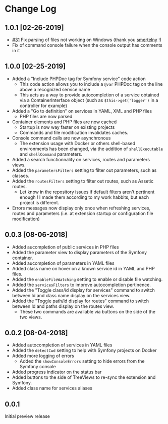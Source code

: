 # Change Log

## 1.0.1 [02-26-2019]

* [#31](https://github.com/TheNouillet/symfony-vscode/pull/31) Fix parsing of files not working on Windows (thank you [smertelny](https://github.com/smertelny) !)
* Fix of command console failure when the console output has comments in it

## 1.0.0 [02-25-2019]

* Added a "Include PHPDoc tag for Symfony service" code action
    * This code action allows you to include a `@var` PHPDoc tag on the line above a recognized service name
    * This acts as a way to provide autocompletion of a service obtained via a ContainerInterface object (such as `$this->get('logger')` in a controller for example)
* Added a "Go to definition" on services in YAML, XML and PHP files
    * PHP files are now parsed
* Container elements and PHP files are now cached
    * Startup is now way faster on existing projects
    * Commands and file modification invalidates caches.
* Console command calls are now asynchronous
    * The extension usage with Docker or others shell-based environments has been changed, via the addition of `shellExecutable` and `shellCommand` parameters.
* Added a search functionnality on services, routes and parameters views.
* Added the `parametersFilters` setting to filter out parameters, such as classes.
* Added the `routesFilters` setting to filter out routes, such as Assetic routes.
    * Let know in the repository issues if default filters aren't pertinent enough ! I made them according to my work habbits, but each project is different.
* Errors messages now display only once when refreshing services, routes and parameters (i.e. at extension startup or configuration file modification)

## 0.0.3 [08-06-2018]

* Added aucompletion of public services in PHP files
* Added the parameter view to display parameters of the Symfony container.
* Added aucompletion of parameters in YAML files
* Added class name on hover on a known service id in YAML and PHP files.
* Added the `enableFileWatching` setting to enable or disable file watching.
* Added the `servicesFilters` to improve autocompletion pertinence.
* Added the "Toggle class/id display for services" command to switch between Id and class name display on the services view.
* Added the "Toggle path/id display for routes" command to switch between Id and paths display on the routes view.
    * These two commands are available via buttons on the side of the two views.

## 0.0.2 [08-04-2018]

* Added autocompletion of services in YAML files
* Added the `detectCwd` setting to help with Symfony projects on Docker
* Added more logging of errors
    * Added the `showConsoleErrors` setting to hide errors from the Symfony console
* Added progress indicator on the status bar
* Added buttons to the side of TreeViews to re-sync the extension and Symfony.
* Added class name for services aliases

## 0.0.1

Initial preview release